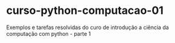 # curso-python-computacao-01
Exemplos e tarefas resolvidas do curo de introdução a ciência da computação com python - parte 1 
